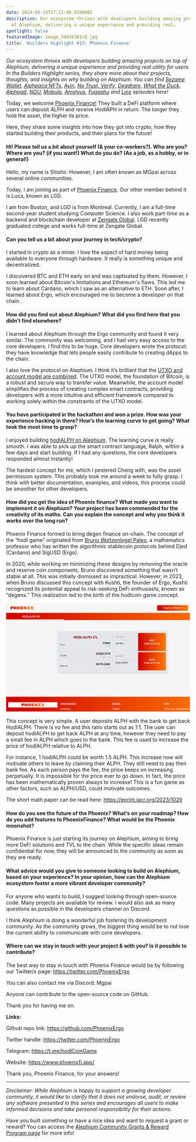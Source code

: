 ```yaml
---
date: 2024-05-18T17:21:46.819000Z
description: Our ecosystem thrives with developers building amazing projects on top
  of Alephium, delivering a unique experience and providing real…
spotlight: false
featuredImage: image_34436381c0.jpg
title: 'Builders Highlight #13: Phoenix Finance'
---
```


_Our ecosystem thrives with developers building amazing projects on top of Alephium, delivering a unique experience and providing real utility for users. In the Builders Highlight series, they share more about their projects, thoughts, and insights on why building on Alephium. You can find_ <a href="/news/post/builders-highlight-sezame-wallet-ddb4aeb61881" ><em>Sezame Wallet</em></a>_,_ <a href="/news/post/builders-highlight-alphpaca-nfts-99c69775f04c" ><em>Alphpaca NFTs</em></a>, <a href="/news/post/builders-highlight-3-ayin-6be4a6bd4ec2" ><em>Ayin</em></a>, <a href="/news/post/builders-highlight-4-no-trust-verify-9ea495ca826f" ><em>No Trust, Verify</em></a>, <a href="/news/post/builders-highlight-5-deadrare-d5ff90d6161e" ><em>Deadrare</em></a>, <a href="/news/post/builders-highlight-6-what-the-duck-0aedc602ecfd" ><em>What the Duck</em></a>, <a href="/news/post/builders-highlight-7-alphpad-bbd4f4a34fd5" ><em>Alphpad</em></a>, <a href="/news/post/builders-highlight-8-ngu-money-f8bf05e36e99" ><em>NGU</em></a>_,_ <a href="/news/post/builders-highlight-9-mobula-f9c45dc6c691" ><em>Mobula,</em></a> <a href="/news/post/builders-highlight-10-amolyus-39e03b6bd3f0" ><em>Amolyus</em></a>, <a href="/news/post/builders-highlight-11-fugashu-4f8566d1a8f0" ><em>Fugashu</em></a> _and_ <a href="/news/post/builders-highlight-12-linx-0c9a315956fd" ><em>Linx</em></a> _episodes here!_

Today, we welcome <a href="https://twitter.com/PhoenixErgo" >Phoenix Finance!</a> They built a DeFi platform where users can deposit ALPH and receive HodlAPH in return. The longer they hold the asset, the higher its price.

Here, they share some insights into how they got into crypto, how they started building their products, and their plans for the future!

#### Hi! Please tell us a bit about yourself (& your co-workers?). Who are you? Where are you? (if you want!) What do you do? (As a job, as a hobby, or in general!)

Hello, my name is Shishir. However, I am often known as MGpai across several online communities.

Today, I am joining as part of <a href="https://www.phoenixfi.app/" >Phoenix Finance</a>. Our other member behind it is Luca, known as LGD.

I am from Boston, and LGD is from Montreal. Currently, I am a full-time second-year student studying Computer Science. I also work part-time as a backend and blockchain developer at <a href="https://www.zengate.global/" >Zengate Global</a>. LGD recently graduated college and works full-time at Zengate Global.

#### Can you tell us a bit about your journey in tech/crypto?

I started in crypto as a miner. I love the aspect of hard money being available to everyone through hardware. It really is something unique and decentralized.

I discovered BTC and ETH early on and was captivated by them. However, I soon learned about Bitcoin's limitations and Ethereum's flaws. This led me to learn about Cardano, which I saw as an alternative to ETH. Soon after, I learned about Ergo, which encouraged me to become a developer on that chain.

#### How did you find out about Alephium? What did you find here that you didn’t find elsewhere?

I learned about Alephium through the Ergo community and found it very similar. The community was welcoming, and I had very easy access to the core developers. I find this to be huge. Core developers wrote the protocol; they have knowledge that lets people easily contribute to creating dApps to the chain.

I also love the protocol on Alephium. I think it’s brilliant that the <a href="/news/post/an-introduction-to-the-stateful-utxo-model-8de3b0f76749" >UTXO and account model are combined</a>. The UTXO model, the foundation of Bitcoin, is a robust and secure way to transfer value. Meanwhile, the account model simplifies the process of creating complex smart contracts, providing developers with a more intuitive and efficient framework compared to working solely within the constraints of the UTXO model.

#### You have participated in the hackathon and won a prize. How was your experience hacking in there? How’s the learning curve to get going? What took the most time to grasp?

I enjoyed building <a href="/news/post/hackathon-winners-announced-68d55711b99d" >hodlALPH on Alephium</a>. The learning curve is really smooth. I was able to pick up the smart contract language, Ralph, within a few days and start building. If I had any questions, the core developers responded almost instantly!

The hardest concept for me, which I pestered Cheng with, was the asset permission system. This probably took me around a week to fully grasp. I think with better documentation, examples, and videos, this process could be smoother for other developers.

#### How did you get the idea of Phoenix finance? What made you want to implement it on Alephium? Your project has been commended for the creativity of its maths. Can you explain the concept and why you think it works over the long run?

Phoenix Finance formed to bring degen finance on-chain. The concept of the “hodl game” originated from <a href="https://paleo.woltzenlogel.org/" >Bruno Woltzenlogel Paleo</a>, a mathematics professor who has written the algorithmic stablecoin protocols behind Djed (Cardano) and SigUSD (Ergo).

In 2020, while working on minimizing these designs by removing the oracle and reserve coin components, Bruno discovered something that wasn’t stable at all. This was initially dismissed as impractical. However, in 2023, when Bruno discussed this concept with Kushti, the founder of Ergo, Kushti recognized its potential appeal to risk-seeking DeFi enthusiasts, known as “degens.” This realization led to the birth of the hodlcoin game concept.

![](image_20c9c318f9.png)

This concept is very simple. A user deposits ALPH with the bank to get back HodlALPH. There is no fee and this ratio starts out as 1:1. The user can deposit hodlALPH to get back ALPH at any time, however they need to pay a small fee in ALPH which goes to the bank. This fee is used to increase the price of hodlALPH relative to ALPH.

For instance, 1 hodlALPH could be worth 1.5 ALPH. This increase now will motivate others to leave by claiming their ALPH. They still need to pay their bank fee. As each person pays the fee, the price keeps on increasing perpetually. It is impossible for the price ever to go down. In fact, the price has been mathematically proven always to increase! This is a fun game as other factors, such as ALPH/USD, could motivate outcomes.

The short math paper can be read here: <a href="https://eprint.iacr.org/2023/1029" >https://eprint.iacr.org/2023/1029</a>

#### How do you see the future of the Phoenix? What’s on your roadmap? How do you add features to PhoenixFinance? What would be the Phoenix moonshot?

Phoenix Finance is just starting its journey on Alephium, aiming to bring more DeFi solutions and TVL to the chain. While the specific ideas remain confidential for now, they will be announced to the community as soon as they are ready.

#### What advice would you give to someone looking to build on Alephium, based on your experience? In your opinion, how can the Alephium ecosystem foster a more vibrant developer community?

For anyone who wants to build, I suggest looking through open-source code. Many projects are available for review. I would also ask as many questions as possible in the developers channel on Discord.

I think Alephium is doing a wonderful job fostering its development community. As the community grows, the biggest thing would be to not lose the current ability to communicate with core developers.

#### Where can we stay in touch with your project & with you? Is it possible to contribute?

The best way to stay in touch with Phoenix Finance would be by following our Twitter/x page: <a href="https://twitter.com/PhoenixErgo" >https://twitter.com/PhoenixErgo</a>

You can also contact me via Discord: Mgpai

Anyone can contribute to the open-source code on GitHub.

Thank you for having me on.

**Links:**

Github repo link: <a href="https://github.com/PhoenixErgo" >https://github.com/PhoenixErgo</a>

Twitter handle: <a href="https://twitter.com/PhoenixErgo" >https://twitter.com/PhoenixErgo</a>

Telegram: <a href="https://t.me/hodlCoinGame" >https://t.me/hodlCoinGame</a>

Website: <a href="https://www.phoenixfi.app/" >https://www.phoenixfi.app/</a>

Thank you, Phoenix Finance, for your answers!

---

_Disclaimer: While Alephium is happy to support a growing developer community, it would like to clarify that it does not endorse, audit, or review any software presented in this series and encourages all users to make informed decisions and take personal responsibility for their actions._

Have you built something or have a nice idea and want to request a grant or reward? You can access the <a href="https://github.com/alephium/community/blob/master/Grant%26RewardProgram.md" >Alephium Community Grants &amp; Reward Program page</a> for more info!
